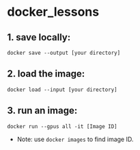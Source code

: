 # docker_lessons

## 1. save locally:
`docker save --output [your directory]`
## 2. load the image:
`docker load --input [your directory]`
## 3. run an image:
`docker run --gpus all -it [Image ID]`
* Note: use `docker images` to find image ID.
